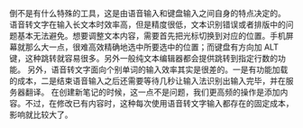 倒不是有什么特殊的工具，这是由语音输入和键盘输入之间自身的特点决定的。
语音转文字在输入长文本时效率高，但是精度很低，文本识别错误或者排版中的问题基本无法避免。想要调整文本内容，需要首先把光标切换到对应的位置。手机屏幕就那么大一点，很难高效精确地选中所要选中的位置；而键盘有方向加 ALT键，这种跳转就容易很多。另外一般纯文本编辑器都会提供跳转到指定行数的功能。
另外，语音转文字面向个别单词的输入效率其实是很差的。一是有功能加载的成本，二是结束语音输入之后还需要等待几秒让输入法识别出输入完毕，并在服务器翻译。
在创建新笔记的时候，这一点不是问题，我们更高频的操作是添加内容。不过，在修改已有内容时，这种每次使用语音转文字输入都存在的固定成本，影响就比较大了。

